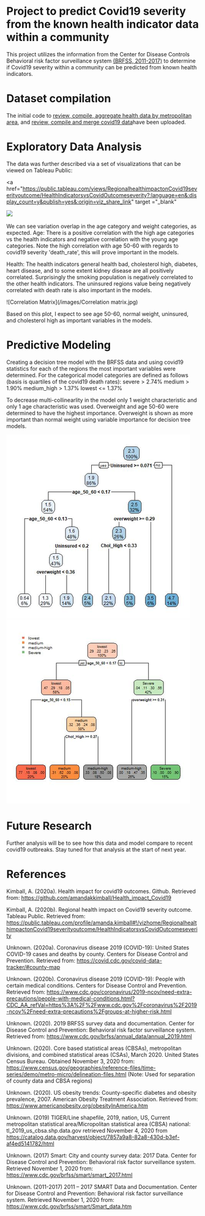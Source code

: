 # Project to predict Covid19 severity from the known health indicator data within a community

This project utilizes the information from the Center for Disease Controls Behavioral risk factor surveillance system [(BRFSS, 2011-2017)](https://www.cdc.gov/brfss/smart/Smart_data.htm) to determine if Covid19 severity within a community can be predicted from known health indicators. 

# Dataset compilation

The initial code to [review, compile, aggregate health data by metropolitan area](https://github.com/amandakkimball/Health_impact_Covid19/blob/main/Health%20indicator%20data%20by%20MMSA%20region), and [review, compile and merge covid19 data](https://github.com/amandakkimball/Health_impact_Covid19)have been uploaded. 

# Exploratory Data Analysis

The data was further described via a set of visualizations that can be viewed on Tableau Public:

<a href="https://public.tableau.com/views/RegionalhealthimpactonCovid19severityoutcome/HealthIndicatorsvsCovidOutcomeseverity?:language=en&:display_count=y&publish=yes&:origin=viz_share_link" target ="_blank" <div class='tableauPlaceholder' id='viz1607286138420' style='position: relative'><noscript><a href='#'><img alt=' ' src='https:&#47;&#47;public.tableau.com&#47;static&#47;images&#47;Re&#47;RegionalhealthimpactonCovid19severityoutcome&#47;HealthIndicatorsvsCovidOutcomeseverity&#47;1_rss.png' style='border: none' /></a></noscript><object class='tableauViz'  style='display:none;'><param name='host_url' value='https%3A%2F%2Fpublic.tableau.com%2F' /> <param name='embed_code_version' value='3' /> <param name='site_root' value='' /><param name='name' value='RegionalhealthimpactonCovid19severityoutcome&#47;HealthIndicatorsvsCovidOutcomeseverity' /><param name='tabs' value='yes' /><param name='toolbar' value='yes' /><param name='static_image' value='https:&#47;&#47;public.tableau.com&#47;static&#47;images&#47;Re&#47;RegionalhealthimpactonCovid19severityoutcome&#47;HealthIndicatorsvsCovidOutcomeseverity&#47;1.png' /> <param name='animate_transition' value='yes' /><param name='display_static_image' value='yes' /><param name='display_spinner' value='yes' /><param name='display_overlay' value='yes' /><param name='display_count' value='yes' /><param name='language' value='en' /><param name='filter' value='publish=yes' /></object></div></a>

We can see variation overlap in the age category and weight categories, as expected. Age: There is a positive correlation with the high age categories vs the health indicators and negative correlation with the young age categories. Note the high correlation with age 50-60 with regards to covid19 severity 'death_rate', this will prove important in the models.

Health: The health indicators general health bad, cholesterol high, diabetes, heart disease, and to some extent kidney disease are all positively correlated. Surprisingly the smoking population is negatively correlated to the other health indicators. The uninsured regions value being negatively correlated with death rate is also important in the models.

![Correlation Matrix](/images/Correlation matrix.jpg)

Based on this plot, I expect to see age 50-60, normal weight, uninsured, and cholesterol high as important variables in the models.

# Predictive Modeling

Creating a decision tree model with the BRFSS data and using covid19 statistics for each of the regions the most important variables were determined. For the categorical model categories are defined as follows (basis is quartiles of the covid19 death rates):
severe > 2.74%
medium > 1.90%
medium_high > 1.37%
lowest <= 1.37%

To decrease multi-collinearlity in the model only 1 weight characteristic and only 1 age characteristic was used. Overweight and age 50-60 were determined to have the highest importance.  Overweight is shown as more important than normal weight using variable importance for decision tree models.

![rparttree2](/images/rparttree2.jpg)![rparttree](/images/rparttree.jpg)

# Future Research

Further analysis will be to see how this data and model compare to recent covid19 outbreaks. Stay tuned for that analysis at the start of next year.

# References

Kimball, A. (2020a). Health impact for covid19 outcomes. Github. Retrieved from:  https://github.com/amandakkimball/Health_impact_Covid19 
  
Kimball, A. (2020b). Regional health impact on Covid19 severity outcome. Tableau Public. Retrieved from:  https://public.tableau.com/profile/amanda.kimball#!/vizhome/RegionalhealthimpactonCovid19severityoutcome/HealthIndicatorsvsCovidOutcomeseverity 
  
Unknown. (2020a). Coronavirus disease 2019 (COVID-19): United States COVID-19 cases and deaths by county. Centers for Disease Control and Prevention. Retrieved from:  https://covid.cdc.gov/covid-data-tracker/#county-map 
  
Unknown. (2020b). Coronavirus disease 2019 (COVID-19): People with certain medical conditions. Centers for Disease Control and Prevention. Retrieved from:  https://www.cdc.gov/coronavirus/2019-ncov/need-extra-precautions/people-with-medical-conditions.html?CDC_AA_refVal=https%3A%2F%2Fwww.cdc.gov%2Fcoronavirus%2F2019-ncov%2Fneed-extra-precautions%2Fgroups-at-higher-risk.html 
  
Unknown. (2020). 2019 BRFSS survey data and documentation. Center for Disease Control and Prevention: Behavioral risk factor surveillance system. Retrieved from: https://www.cdc.gov/brfss/annual_data/annual_2019.html 
  
Unknown. (2020). Core based statistical areas (CBSAs), metropolitan divisions, and combined statistical areas (CSAs), March 2020. United States Census Bureau. Obtained November 3, 2020 from: https://www.census.gov/geographies/reference-files/time-series/demo/metro-micro/delineation-files.html (Note: Used for separation of county data and CBSA regions) 
  
Unknown. (2020). US obesity trends: County-specific diabetes and obesity prevalence, 2007. American Obesity Treatment Association. Retrieved from: https://www.americanobesity.org/obesityInAmerica.htm 
  
Unknown. (2019) TIGER/Line shapefile, 2019, nation, US, Current metropolitan statistical area/Micropolitan statistical area (CBSA) national: tl_2019_us_cbsa.shp.data.gov retrieved November 4, 2020 from https://catalog.data.gov/harvest/object/7857a9a8-82a8-430d-b3ef-af4ed5141782/html 
  
Unknown. (2017) Smart: City and county survey data: 2017 Data. Center for Disease Control and Prevention: Behavioral risk factor surveillance system. Retrieved November 1, 2020 from: https://www.cdc.gov/brfss/smart/smart_2017.html 

Unknown. (2011-2017) 2011 – 2017 SMART Data and Documentation. Center for Disease Control and Prevention: Behavioral risk factor surveillance system. Retrieved November 1, 2020 from: https://www.cdc.gov/brfss/smart/Smart_data.htm
